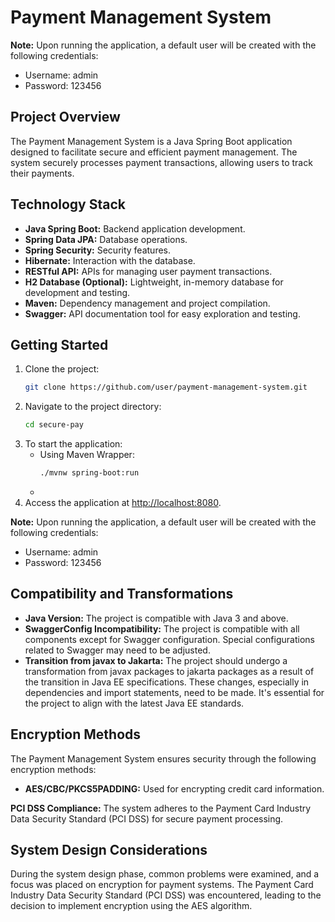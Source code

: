 # Payment Management System

**Note:** Upon running the application, a default user will be created with the following credentials:
   - Username: admin
   - Password: 123456

## Project Overview

The Payment Management System is a Java Spring Boot application designed to facilitate secure and efficient payment management. The system securely processes payment transactions, allowing users to track their payments.

## Technology Stack

- **Java Spring Boot:** Backend application development.
- **Spring Data JPA:** Database operations.
- **Spring Security:** Security features.
- **Hibernate:** Interaction with the database.
- **RESTful API:** APIs for managing user payment transactions.
- **H2 Database (Optional):** Lightweight, in-memory database for development and testing.
- **Maven:** Dependency management and project compilation.
- **Swagger:** API documentation tool for easy exploration and testing.

## Getting Started

1. Clone the project:
    ```bash
    git clone https://github.com/user/payment-management-system.git
    ```
2. Navigate to the project directory:
    ```bash
    cd secure-pay
    ```
3. To start the application:
   - Using Maven Wrapper:
      ```bash
      ./mvnw spring-boot:run
      ```
   -
4. Access the application at [http://localhost:8080](http://localhost:8080).

**Note:** Upon running the application, a default user will be created with the following credentials:
   - Username: admin
   - Password: 123456

## Compatibility and Transformations

- **Java Version:** The project is compatible with Java 3 and above.
- **SwaggerConfig Incompatibility:** The project is compatible with all components except for Swagger configuration. Special configurations related to Swagger may need to be adjusted.
- **Transition from javax to Jakarta:** The project should undergo a transformation from javax packages to jakarta packages as a result of the transition in Java EE specifications. These changes, especially in dependencies and import statements, need to be made. It's essential for the project to align with the latest Java EE standards.


## Encryption Methods

The Payment Management System ensures security through the following encryption methods:

- **AES/CBC/PKCS5PADDING:** Used for encrypting credit card information.

**PCI DSS Compliance:** The system adheres to the Payment Card Industry Data Security Standard (PCI DSS) for secure payment processing.

## System Design Considerations

During the system design phase, common problems were examined, and a focus was placed on encryption for payment systems. The Payment Card Industry Data Security Standard (PCI DSS) was encountered, leading to the decision to implement encryption using the AES algorithm.

